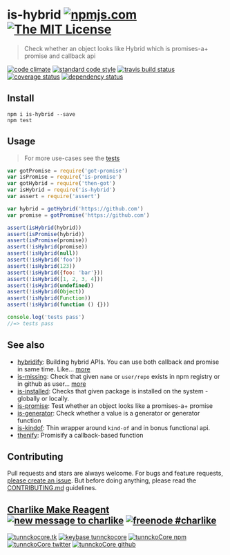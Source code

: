 # is-hybrid [![npmjs.com][npmjs-img]][npmjs-url] [![The MIT License][license-img]][license-url]

> Check whether an object looks like Hybrid which is promises-a+ promise and callback api

[![code climate][codeclimate-img]][codeclimate-url] [![standard code style][standard-img]][standard-url] [![travis build status][travis-img]][travis-url] [![coverage status][coveralls-img]][coveralls-url] [![dependency status][david-img]][david-url]


## Install
```
npm i is-hybrid --save
npm test
```


## Usage
> For more use-cases see the [tests](./test.js)

```js
var gotPromise = require('got-promise')
var isPromise = require('is-promise')
var gotHybrid = require('then-got')
var isHybrid = require('is-hybrid')
var assert = require('assert')

var hybrid = gotHybrid('https://github.com')
var promise = gotPromise('https://github.com')

assert(isHybrid(hybrid))
assert(isPromise(hybrid))
assert(isPromise(promise))
assert(!isHybrid(promise))
assert(!isHybrid(null))
assert(!isHybrid('foo'))
assert(!isHybrid(123))
assert(!isHybrid({foo: 'bar'}))
assert(!isHybrid([1, 2, 3, 4]))
assert(!isHybrid(undefined))
assert(!isHybrid(Object))
assert(!isHybrid(Function))
assert(!isHybrid(function () {}))

console.log('tests pass')
//=> tests pass
```


## See also
- [hybridify](https://github.com/hybridables/hybridify): Building hybrid APIs. You can use both callback and promise in same time.  Like… [more](https://github.com/hybridables/hybridify)
- [is-missing](https://github.com/tunnckoCore/is-missing): Check that given `name` or `user/repo` exists in npm registry or in github as user… [more](https://github.com/tunnckoCore/is-missing)
- [is-installed](https://github.com/tunnckoCore/is-installed): Checks that given package is installed on the system - globally or locally.
- [is-promise](https://github.com/then/is-promise): Test whether an object looks like a promises-a+ promise
- [is-generator](https://github.com/blakeembrey/is-generator): Check whether a value is a generator or generator function
- [is-kindof](https://github.com/tunnckoCore/is-kindof): Thin wrapper around `kind-of` and in bonus functional api.
- [thenify](https://github.com/thenables/thenify): Promisify a callback-based function


## Contributing

Pull requests and stars are always welcome. For bugs and feature requests, [please create an issue](https://github.com/hybridables/is-hybrid/issues/new).
But before doing anything, please read the [CONTRIBUTING.md](./CONTRIBUTING.md) guidelines.


## [Charlike Make Reagent](http://j.mp/1stW47C) [![new message to charlike][new-message-img]][new-message-url] [![freenode #charlike][freenode-img]][freenode-url]

[![tunnckocore.tk][author-www-img]][author-www-url] [![keybase tunnckocore][keybase-img]][keybase-url] [![tunnckoCore npm][author-npm-img]][author-npm-url] [![tunnckoCore twitter][author-twitter-img]][author-twitter-url] [![tunnckoCore github][author-github-img]][author-github-url]


[npmjs-url]: https://www.npmjs.com/package/is-hybrid
[npmjs-img]: https://img.shields.io/npm/v/is-hybrid.svg?label=is-hybrid

[license-url]: https://github.com/hybridables/is-hybrid/blob/master/LICENSE.md
[license-img]: https://img.shields.io/badge/license-MIT-blue.svg


[codeclimate-url]: https://codeclimate.com/github/hybridables/is-hybrid
[codeclimate-img]: https://img.shields.io/codeclimate/github/hybridables/is-hybrid.svg

[travis-url]: https://travis-ci.org/hybridables/is-hybrid
[travis-img]: https://img.shields.io/travis/hybridables/is-hybrid.svg

[coveralls-url]: https://coveralls.io/r/hybridables/is-hybrid
[coveralls-img]: https://img.shields.io/coveralls/hybridables/is-hybrid.svg

[david-url]: https://david-dm.org/hybridables/is-hybrid
[david-img]: https://img.shields.io/david/hybridables/is-hybrid.svg

[standard-url]: https://github.com/feross/standard
[standard-img]: https://img.shields.io/badge/code%20style-standard-brightgreen.svg


[author-www-url]: http://www.tunnckocore.tk
[author-www-img]: https://img.shields.io/badge/www-tunnckocore.tk-fe7d37.svg

[keybase-url]: https://keybase.io/tunnckocore
[keybase-img]: https://img.shields.io/badge/keybase-tunnckocore-8a7967.svg

[author-npm-url]: https://www.npmjs.com/~tunnckocore
[author-npm-img]: https://img.shields.io/badge/npm-~tunnckocore-cb3837.svg

[author-twitter-url]: https://twitter.com/tunnckoCore
[author-twitter-img]: https://img.shields.io/badge/twitter-@tunnckoCore-55acee.svg

[author-github-url]: https://github.com/tunnckoCore
[author-github-img]: https://img.shields.io/badge/github-@tunnckoCore-4183c4.svg

[freenode-url]: http://webchat.freenode.net/?channels=charlike
[freenode-img]: https://img.shields.io/badge/freenode-%23charlike-5654a4.svg

[new-message-url]: https://github.com/tunnckoCore/messages
[new-message-img]: https://img.shields.io/badge/send%20me-message-green.svg
